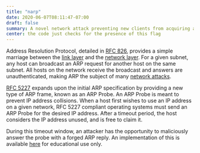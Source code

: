 ```yaml
---
title: "narp"
date: 2020-06-07T08:11:47-07:00
draft: false
summary: A novel network attack preventing new clients from acquiring an IP address
center: the code just checks for the presence of this flag
---
```

Address Resolution Protocol, detailed in [RFC 826][RFC 826], provides a simple marriage between the [link layer][link layer] and the [network layer][network layer]. 
For a given subnet, any host can broadcast an ARP request for another host on the same subnet. 
All hosts on the network receive the broadcast and answers are unauthenticated, making ARP the subject of many [network attacks][arp spoofing].

[RFC 5227][RFC 5227] expands upon the initial ARP specification by providing a new type of ARP frame, known as an ARP Probe. 
An ARP Probe is meant to prevent IP address collisions. 
When a host first wishes to use an IP address on a given network, RFC 5227 compliant operating systems must send an ARP Probe for the desired IP address. 
After a timeout period, the host considers the IP address unused, and is free to claim it.

During this timeout window, an attacker has the opportunity to maliciously answer the probe with a forged ARP reply. 
An implementation of this is available [here][narp] for educational use only.


[RFC 826]:https://tools.ietf.org/html/rfc826
[link layer]:https://en.wikipedia.org/wiki/Data_link_layer
[network layer]:https://en.wikipedia.org/wiki/Network_layer
[arp spoofing]:https://en.wikipedia.org/wiki/ARP_spoofing
[RFC 5227]:https://tools.ietf.org/html/rfc5227
[narp]:https://github.com/raidancampbell/narp